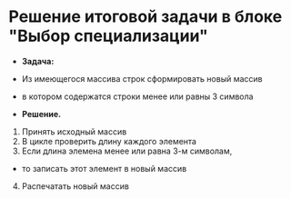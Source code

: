 # Решение итоговой задачи в блоке "Выбор специализации"

* **Задача:**            
* Из имеющегося массива строк сформировать новый массив 
* в котором содержатся строки менее или равны 3 символа 

* **Решение.**
1. Принять исходный массив
2. В цикле проверить длину каждого элемента
3. Если длина элемена менее или равна 3-м символам, 
*  то записать этот элемент в новый массив
4. Распечатать новый массив
